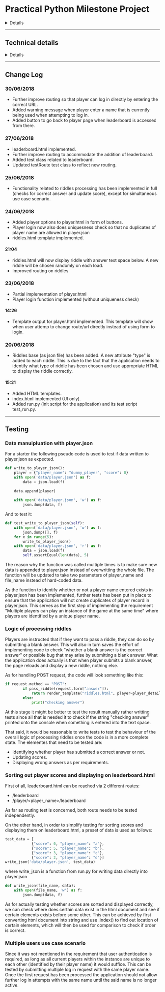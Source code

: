 # Practical Python Milestone Project
<details><summary>Details</summary>

- The aim of this project is to build a web application game that asks players to guess the answer to a pictorial or text-based riddle.
- The player is presented with an image or text that contains the riddle.
- Players enter their answer into a textarea and submit their answer using a form.
- If a player guesses correctly, they are redirected to the next riddle. If a player guesses incorrectly, their incorrect guess is stored and printed below the riddle. The textarea is cleared so they can guess again.
- Multiple players can play an instance of the game at the same time. Users are identified by a unique username.
- A leaderboard is also available for users to check their top scores and how they fare against other players.

</details>

*****

## Technical details

<details><summary>Details</summary>
- The Application will be styled with Bootstrap based theme and aiming for a responsive design.
- Riddles will be stored as JSON file. Each "riddle" will consists of the riddle - either as a string if it is text-based, or a URL to an image of it is pictorial. Ability to add new riddles from client side is not part of the requirement so should the riddle base requires update, they will be added to the JSON file directly.
- Due to requirement of displaying users scores, usernames and their scores will have to be stored in a file (likely on JSON format) on the server. Although this requirement can be achieved without having to store the data in a file (i.e. store data in a dictionary at runtime), such data will be lost if the application crashes. It is therefore more preferable to store these data in a file.
- For project purpose, the riddle base will be relatively small for example, 10 questions in total.
- However, as for incorrect answers to a riddle; it would be sufficient to store them only at runtime.
- As part of the requirement, the application allows multiple users to play the game at the same time whilst they are identified by a unique username. Because of this, the application will need to be able to identify when a user is trying to start the game with a username that is currently active and provide them with useful warning and guidance.
- Here is a rough representation of the flow:
  1. Users are prompted to enter their username. If the username entered is currently active a warning message will appear and promotes them to enter a new username.
  2. After logging in successfully, users will be provide a choice start the game right away or take a look at the leaderboard. At this point, it has been decided to have the actual game and leaderboard displayed separately, hence the need to let users choose what to do. This might change later on (i.e. have the game and leader board displayed at the same time so there will be no need to choose).
  3. As in requirement, users proceed to answer the riddles (retrieved from JSON file) with textarea provided.
    - If users answer correctly, they will be directed to the next riddle. For a added challenge to the users, the next riddle should be retrieved at random instead of the having the same order of riddles every time.
    - If users answer incorrectly, the answer will be stored in a list (only available at runtime) and displayed underneath the riddle.
    - As a extra option not specified in requirement, if users struggle with a riddle but would like to continue with the game, they are given the choice to pass. This can be implemented in forms of a button click or have the user send an answer consists of "nothing" (i.e. empty string).
  4. Users can quit the game at any time at which point the flow will start again from step 1.
- The application will follow a test-driven development strategy. Any details regarding testing will be provided [HERE](#Testing)
- Flask framework will be used and the application will be deployed using Heroku.

</details>

*****

## Change Log

### 30/06/2018
- Further improve routing so that player can log in directly by entering the correct URL.
- Added warning message when player enter a name that is currently being used when attempting to log in.
- Added button to go back to player page when leaderboard is accessed from there.

### 27/06/2018
- leaderboard.html implemented.
- Further improve routing to accommodate the addition of leaderboard.
- Added test class related to leaderboard.
- Updated testRoute test class to reflect new routing.

### 25/06/2018
- Functionality related to riddles processing has been implemented in full (checks for correct answer and update score), except for simultaneous use case scenario.

### 24/06/2018
- Added player options to player.html in form of buttons.
- Player login now also does uniquesness check so that no duplicates of player name are allowed in player.json
- riddles.html template implemented.

#### 21:04
- riddles.html will now display riddle with answer text space below. A new riddle will be chosen randomly on each load.
- Improved routing on riddles

### 23/06/2018
- Partial implementation of player.html
- Player login function implemented (without uniqueness check)

#### 14:26
- Template output for player.html implemented. This template will show when user attemp to change route/url directly instead of using form to login.

### 20/06/2018
- Riddles base (as json file) has been added. A new attribute "type" is added to each riddle. This is due to the fact that the application needs to identify what type of riddle has been chosen and use appropriate HTML to display the riddle correctly.

#### 15:21
- Added HTML templates.
- index.html implemented (UI only). 
- Added run.py (init script for the application) and its test script test_run.py.


*****

## <a name="Testing"></a>Testing

### Data manuipluation with player.json
For a starter the following pseudo code is used to test if data written to player.json as expected.
```python
def write_to_player_json():
    player = {"player_name": "dummy_player", "score": 0}
    with open('data/player.json') as f:
        data = json.load(f)
    
    data.append(player)
    
    with open('data/player.json', 'w') as f:
        json.dump(data, f)
```
And to test it:
```python
def test_write_to_player_json(self):
    with open('data/player.json', 'w') as f:
        json.dump([], f)
    for x in range(5):
        write_to_player_json()
    with open('data/player.json', 'r') as f:
        data = json.load(f)
        self.assertEqual(len(data), 5)
```
The reason why the function was called multiple times is to make sure new data is appended to player.json instead of overwritting the whole file. The function will be updated to take two parameters of player_name and file_name instead of hard-coded data.

As the function to identify whether or not a player name entered exists in player.json has been implemented, further tests has been put in place to ensure that the application will not create duplicates of player record in player.json. This serves as the first step of implementing the requirement "Multiple players can play an instance of the game at the same time" where players are identified by a unique player name.

### Logic of processing riddles
Players are instructed that if they want to pass a riddle, they can do so by submitting a blank answer. This will also in turn saves the effort of implementing code to check "whether a blank answer is the correct answer" or possible bug that may arise by submitting a blank answer. What the application does actually is that when player submits a blank answer, the page reloads and display a new riddle, nothing else. 

As for handling POST request, the code will look something like this:
```python
if request.method == "POST":
        if pass_riddle(request.form["answer"]):
            return render_template("riddles.html", player=player_detail, riddle=riddle)
        else:
            print("checking answer")
```
At this stage it might be better to test the result manually rather writting tests since all that is needed it to check if the string "checking answer" printed onto the console when something is entered into the text space.

That said, it would be reasonable to write tests to test the behaviour of the overall logic of processing riddles once the code is in a more complete state. The elementes that need to be tested are:
- Identifying whether player has submitted a correct answer or not.
- Updating scores.
- Displaying wrong answers as per requirements.

### Sorting out player scores and displaying on leaderboard.html
First of all, leaderboard.html can be reached via 2 different routes:
- /leaderboard
- /player/<player_name>/leaderboard

As far as routing test is concerned, both route needs to be tested independently.

On the other hand, in order to simplify testing for sorting scores and displaying them on leaderboard.html, a preset of data is used as follows:
```python
test_data = [
            {"score": 0, "player_name": "a"}, 
            {"score": 5, "player_name": "b"}, 
            {"score": 3, "player_name": "c"}, 
            {"score": 2, "player_name": "d"}]
write_json('data/player.json', test_data)
```
where write_json is a function from run.py for writing data directly into player.json
```python
def write_json(file_name, data):
    with open(file_name, 'w') as f:
        json.dump(data, f)
```
As for actually testing whether scores are sorted and displayed correctly, we can check where does certain data exist in the html document and see if certain elements exists before some other. This can be achieved by first converting html document into string and use .index() to find out location of certain elements, which will then be used for comparison to check if order is correct.

### Multiple users use case scenario
Since it was not mentioned in the requirement that user authentication is required, as long as all current players within the instance are unique to each other (identified by their player name) it would suffice. This can be tested by submitting multiple log in request with the same player name. Once the first request has been processed the application should not allow further log in attempts with the same name until the said name is no longer active.